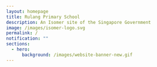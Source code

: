 ```yaml
---
layout: homepage
title: Rulang Primary School
description: An Isomer site of the Singapore Government
image: /images/isomer-logo.svg
permalink: /
notification: ""
sections:
  - hero:
      background: /images/website-banner-new.gif
---
```



